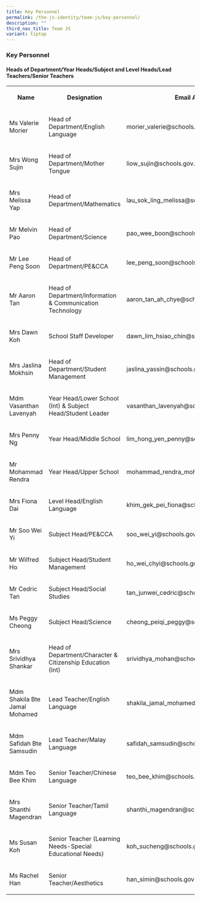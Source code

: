 ```yaml
---
title: Key Personnel
permalink: /the-js-identity/team-js/key-personnel/
description: ""
third_nav_title: Team JS
variant: tiptap
---
```

<h3>Key Personnel</h3>
<h4>Heads of Department/Year Heads/Subject and Level Heads/Lead Teachers/Senior Teachers</h4>
<table style="minWidth: 75px">
<colgroup>
<col>
<col>
<col>
</colgroup>
<tbody>
<tr>
<th rowspan="1" colspan="1">
<p>Name</p>
</th>
<th rowspan="1" colspan="1">
<p>Designation</p>
</th>
<th rowspan="1" colspan="1">
<p>Email Addresses</p>
</th>
</tr>
<tr>
<td rowspan="1" colspan="1">
<p>Ms Valerie Morier</p>
</td>
<td rowspan="1" colspan="1">
<p>Head of Department/English Language</p>
</td>
<td rowspan="1" colspan="1">
<p>morier_valerie@schools.gov.sg</p>
</td>
</tr>
<tr>
<td rowspan="1" colspan="1">
<p>Mrs Wong Sujin</p>
</td>
<td rowspan="1" colspan="1">
<p>Head of Department/Mother Tongue</p>
</td>
<td rowspan="1" colspan="1">
<p>liow_sujin@schools.gov.sg</p>
</td>
</tr>
<tr>
<td rowspan="1" colspan="1">
<p>Mrs Melissa Yap</p>
</td>
<td rowspan="1" colspan="1">
<p>Head of Department/Mathematics</p>
</td>
<td rowspan="1" colspan="1">
<p>lau_sok_ling_melissa@schools.gov.sg</p>
</td>
</tr>
<tr>
<td rowspan="1" colspan="1">
<p>Mr Melvin Pao</p>
</td>
<td rowspan="1" colspan="1">
<p>Head of Department/Science</p>
</td>
<td rowspan="1" colspan="1">
<p>pao_wee_boon@schools.gov.sg</p>
</td>
</tr>
<tr>
<td rowspan="1" colspan="1">
<p>Mr Lee Peng Soon</p>
</td>
<td rowspan="1" colspan="1">
<p>Head of Department/PE&amp;CCA</p>
</td>
<td rowspan="1" colspan="1">
<p>lee_peng_soon@schools.gov.sg</p>
</td>
</tr>
<tr>
<td rowspan="1" colspan="1">
<p>Mr Aaron Tan</p>
</td>
<td rowspan="1" colspan="1">
<p>Head of Department/Information &amp; Communication Technology</p>
</td>
<td rowspan="1" colspan="1">
<p>aaron_tan_ah_chye@schools.gov.sg</p>
</td>
</tr>
<tr>
<td rowspan="1" colspan="1">
<p>Mrs Dawn Koh</p>
</td>
<td rowspan="1" colspan="1">
<p>School Staff Developer</p>
</td>
<td rowspan="1" colspan="1">
<p>dawn_lim_hsiao_chin@schools.gov.sg</p>
</td>
</tr>
<tr>
<td rowspan="1" colspan="1">
<p>Mrs Jaslina Mokhsin</p>
</td>
<td rowspan="1" colspan="1">
<p>Head of Department/Student Management</p>
</td>
<td rowspan="1" colspan="1">
<p>jaslina_yassin@schools.gov.sg</p>
</td>
</tr>
<tr>
<td rowspan="1" colspan="1">
<p>Mdm Vasanthan Lavenyah</p>
</td>
<td rowspan="1" colspan="1">
<p>Year Head/Lower School (Int) &amp; Subject Head/Student Leader</p>
</td>
<td rowspan="1" colspan="1">
<p>vasanthan_lavenyah@schools.gov.sg</p>
</td>
</tr>
<tr>
<td rowspan="1" colspan="1">
<p>Mrs Penny Ng</p>
</td>
<td rowspan="1" colspan="1">
<p>Year Head/Middle School</p>
</td>
<td rowspan="1" colspan="1">
<p>lim_hong_yen_penny@schools.gov.sg</p>
</td>
</tr>
<tr>
<td rowspan="1" colspan="1">
<p>Mr Mohammad Rendra</p>
</td>
<td rowspan="1" colspan="1">
<p>Year Head/Upper School</p>
</td>
<td rowspan="1" colspan="1">
<p>mohammad_rendra_mohammad_g@schools.gov.sg</p>
</td>
</tr>
<tr>
<td rowspan="1" colspan="1">
<p>Mrs Fiona Dai</p>
</td>
<td rowspan="1" colspan="1">
<p>Level Head/English Language</p>
</td>
<td rowspan="1" colspan="1">
<p>khim_gek_pei_fiona@schools.gov.sg</p>
</td>
</tr>
<tr>
<td rowspan="1" colspan="1">
<p>Mr Soo Wei Yi</p>
</td>
<td rowspan="1" colspan="1">
<p>Subject Head/PE&amp;CCA</p>
</td>
<td rowspan="1" colspan="1">
<p>soo_wei_yi@schools.gov.sg</p>
</td>
</tr>
<tr>
<td rowspan="1" colspan="1">
<p>Mr Wilfred Ho</p>
</td>
<td rowspan="1" colspan="1">
<p>Subject Head/Student Management</p>
</td>
<td rowspan="1" colspan="1">
<p>ho_wei_chyi@schools.gov.sg</p>
</td>
</tr>
<tr>
<td rowspan="1" colspan="1">
<p>Mr Cedric Tan</p>
</td>
<td rowspan="1" colspan="1">
<p>Subject Head/Social Studies</p>
</td>
<td rowspan="1" colspan="1">
<p>tan_junwei_cedric@schools.gov.sg</p>
</td>
</tr>
<tr>
<td rowspan="1" colspan="1">
<p>Ms Peggy Cheong</p>
</td>
<td rowspan="1" colspan="1">
<p>Subject Head/Science</p>
</td>
<td rowspan="1" colspan="1">
<p>cheong_peiqi_peggy@schools.gov.sg</p>
</td>
</tr>
<tr>
<td rowspan="1" colspan="1">
<p>Mrs Srividhya Shankar</p>
</td>
<td rowspan="1" colspan="1">
<p>Head of Department/Character &amp; Citizenship Education (Int)</p>
</td>
<td rowspan="1" colspan="1">
<p>srividhya_mohan@schools.gov.sg</p>
</td>
</tr>
<tr>
<td rowspan="1" colspan="1">
<p>Mdm Shakila Bte Jamal Mohamed</p>
</td>
<td rowspan="1" colspan="1">
<p>Lead Teacher/English Language</p>
</td>
<td rowspan="1" colspan="1">
<p>shakila_jamal_mohamed@schools.gov.sg</p>
</td>
</tr>
<tr>
<td rowspan="1" colspan="1">
<p>Mdm Safidah Bte Samsudin</p>
</td>
<td rowspan="1" colspan="1">
<p>Lead Teacher/Malay Language</p>
</td>
<td rowspan="1" colspan="1">
<p>safidah_samsudin@schools.gov.sg</p>
</td>
</tr>
<tr>
<td rowspan="1" colspan="1">
<p>Mdm Teo Bee Khim</p>
</td>
<td rowspan="1" colspan="1">
<p>Senior Teacher/Chinese Language</p>
</td>
<td rowspan="1" colspan="1">
<p>teo_bee_khim@schools.gov.sg</p>
</td>
</tr>
<tr>
<td rowspan="1" colspan="1">
<p>Mrs Shanthi Magendran</p>
</td>
<td rowspan="1" colspan="1">
<p>Senior Teacher/Tamil Language</p>
</td>
<td rowspan="1" colspan="1">
<p>shanthi_magendran@schools.gov.sg</p>
</td>
</tr>
<tr>
<td rowspan="1" colspan="1">
<p>Ms Susan Koh</p>
</td>
<td rowspan="1" colspan="1">
<p>Senior Teacher (Learning Needs-Special Educational Needs)</p>
</td>
<td rowspan="1" colspan="1">
<p>koh_sucheng@schools.gov.sg</p>
</td>
</tr>
<tr>
<td rowspan="1" colspan="1">
<p>Ms Rachel Han</p>
</td>
<td rowspan="1" colspan="1">
<p>Senior Teacher/Aesthetics</p>
</td>
<td rowspan="1" colspan="1">
<p>han_simin@schools.gov.sg</p>
</td>
</tr>
</tbody>
</table>
<p></p>